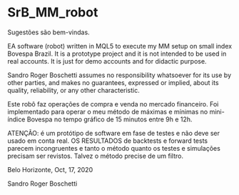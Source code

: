 # SrB_MM_robot

Sugestões são bem-vindas.

EA software (robot) written in MQL5 to execute my MM setup on small index Bovespa Brazil. It is a prototype project and it is not intended to be used in real accounts. It is just for demo accounts and for didactic purpose.

Sandro Roger Boschetti assumes no responsibility whatsoever for its use by other parties, and makes no guarantees, expressed or implied, about its quality, reliability, or any other characteristic.

Este robô faz operações de compra e venda no mercado financeiro. Foi implementado para operar o meu método de máximas e mínimas no mini-índice Bovespa no tempo gráfico de 15 minutos entre 9h e 12h.

ATENÇÃO: é um protótipo de software em fase de testes e não deve ser usado em conta real. OS RESULTADOS de backtests e forward tests parecem incongruentes e tanto o método quanto os testes e simulações precisam ser revistos. Talvez o método precise de um filtro.

Belo Horizonte, Oct, 17, 2020

Sandro Roger Boschetti
